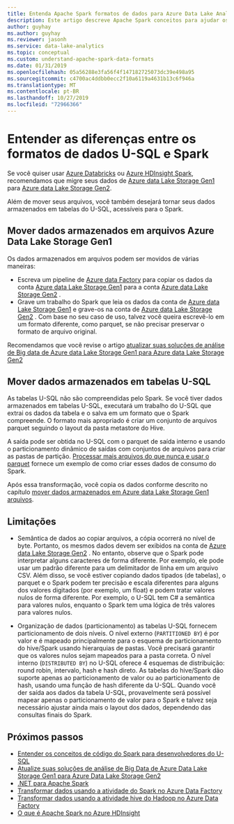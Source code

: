 ```yaml
---
title: Entenda Apache Spark formatos de dados para Azure Data Lake Analytics desenvolvedores U-SQL.
description: Este artigo descreve Apache Spark conceitos para ajudar os desenvolvedores U_SQL a entender as diferenças entre os formatos de dados U-SQL e Spark.
author: guyhay
ms.author: guyhay
ms.reviewer: jasonh
ms.service: data-lake-analytics
ms.topic: conceptual
ms.custom: understand-apache-spark-data-formats
ms.date: 01/31/2019
ms.openlocfilehash: 05a56288e3fa56f4f147182725073dc39e498a95
ms.sourcegitcommit: c4700ac4ddbb0ecc2f10a6119a4631b13c6f946a
ms.translationtype: MT
ms.contentlocale: pt-BR
ms.lasthandoff: 10/27/2019
ms.locfileid: "72966366"
---
```

# <a name="understand-differences-between-u-sql-and-spark-data-formats"></a>Entender as diferenças entre os formatos de dados U-SQL e Spark

Se você quiser usar [Azure Databricks](../azure-databricks/what-is-azure-databricks.md) ou [Azure HDInsight Spark](../hdinsight/spark/apache-spark-overview.md), recomendamos que migre seus dados de [Azure data Lake Storage Gen1](../data-lake-store/data-lake-store-overview.md) para [Azure data Lake Storage Gen2](../storage/blobs/data-lake-storage-introduction.md).

Além de mover seus arquivos, você também desejará tornar seus dados armazenados em tabelas do U-SQL, acessíveis para o Spark.

## <a name="move-data-stored-in-azure-data-lake-storage-gen1-files"></a>Mover dados armazenados em arquivos Azure Data Lake Storage Gen1

Os dados armazenados em arquivos podem ser movidos de várias maneiras:

- Escreva um pipeline de [Azure data Factory](../data-factory/introduction.md) para copiar os dados da conta [Azure data Lake Storage Gen1](../data-lake-store/data-lake-store-overview.md) para a conta [Azure data Lake Storage Gen2](../storage/blobs/data-lake-storage-introduction.md) .
- Grave um trabalho do Spark que leia os dados da conta de [Azure data Lake Storage Gen1](../data-lake-store/data-lake-store-overview.md) e grave-os na conta de [Azure data Lake Storage Gen2](../storage/blobs/data-lake-storage-introduction.md) . Com base no seu caso de uso, talvez você queira escrevê-lo em um formato diferente, como parquet, se não precisar preservar o formato de arquivo original.

Recomendamos que você revise o artigo [atualizar suas soluções de análise de Big data de Azure data Lake Storage Gen1 para Azure data Lake Storage Gen2](../storage/blobs/data-lake-storage-upgrade.md)

## <a name="move-data-stored-in-u-sql-tables"></a>Mover dados armazenados em tabelas U-SQL

As tabelas U-SQL não são compreendidas pelo Spark. Se você tiver dados armazenados em tabelas U-SQL, executará um trabalho do U-SQL que extrai os dados da tabela e o salva em um formato que o Spark compreende. O formato mais apropriado é criar um conjunto de arquivos parquet seguindo o layout da pasta metastore do Hive.

A saída pode ser obtida no U-SQL com o parquet de saída interno e usando o particionamento dinâmico de saídas com conjuntos de arquivos para criar as pastas de partição. [Processar mais arquivos do que nunca e usar o parquet](https://blogs.msdn.microsoft.com/azuredatalake/2018/06/11/process-more-files-than-ever-and-use-parquet-with-azure-data-lake-analytics) fornece um exemplo de como criar esses dados de consumo do Spark.

Após essa transformação, você copia os dados conforme descrito no capítulo [mover dados armazenados em Azure data Lake Storage Gen1 arquivos](#move-data-stored-in-azure-data-lake-storage-gen1-files).

## <a name="caveats"></a>Limitações

- Semântica de dados ao copiar arquivos, a cópia ocorrerá no nível de byte.  Portanto, os mesmos dados devem ser exibidos na conta de [Azure data Lake Storage Gen2](../storage/blobs/data-lake-storage-introduction.md) .  No entanto, observe que o Spark pode interpretar alguns caracteres de forma diferente.  Por exemplo, ele pode usar um padrão diferente para um delimitador de linha em um arquivo CSV.
    Além disso, se você estiver copiando dados tipados (de tabelas), o parquet e o Spark podem ter precisão e escala diferentes para alguns dos valores digitados (por exemplo, um float) e podem tratar valores nulos de forma diferente. Por exemplo, o U-SQL tem C# a semântica para valores nulos, enquanto o Spark tem uma lógica de três valores para valores nulos.

- Organização de dados (particionamento) as tabelas U-SQL fornecem particionamento de dois níveis. O nível externo (`PARTITIONED BY`) é por valor e é mapeado principalmente para o esquema de particionamento do hive/Spark usando hierarquias de pastas. Você precisará garantir que os valores nulos sejam mapeados para a pasta correta. O nível interno (`DISTRIBUTED BY`) no U-SQL oferece 4 esquemas de distribuição: round robin, intervalo, hash e hash direto.
    As tabelas do hive/Spark dão suporte apenas ao particionamento de valor ou ao particionamento de hash, usando uma função de hash diferente da U-SQL. Quando você der saída aos dados da tabela U-SQL, provavelmente será possível mapear apenas o particionamento de valor para o Spark e talvez seja necessário ajustar ainda mais o layout dos dados, dependendo das consultas finais do Spark.

## <a name="next-steps"></a>Próximos passos

- [Entender os conceitos de código do Spark para desenvolvedores do U-SQL](data-lake-analytics-understand-spark-code-concepts.md)
- [Atualize suas soluções de análise de Big Data de Azure Data Lake Storage Gen1 para Azure Data Lake Storage Gen2](../storage/blobs/data-lake-storage-upgrade.md)
- [.NET para Apache Spark](https://docs.microsoft.com/dotnet/spark/what-is-apache-spark-dotnet)
- [Transformar dados usando a atividade do Spark no Azure Data Factory](../data-factory/transform-data-using-spark.md)
- [Transformar dados usando a atividade hive do Hadoop no Azure Data Factory](../data-factory/transform-data-using-hadoop-hive.md)
- [O que é Apache Spark no Azure HDInsight](../hdinsight/spark/apache-spark-overview.md)
